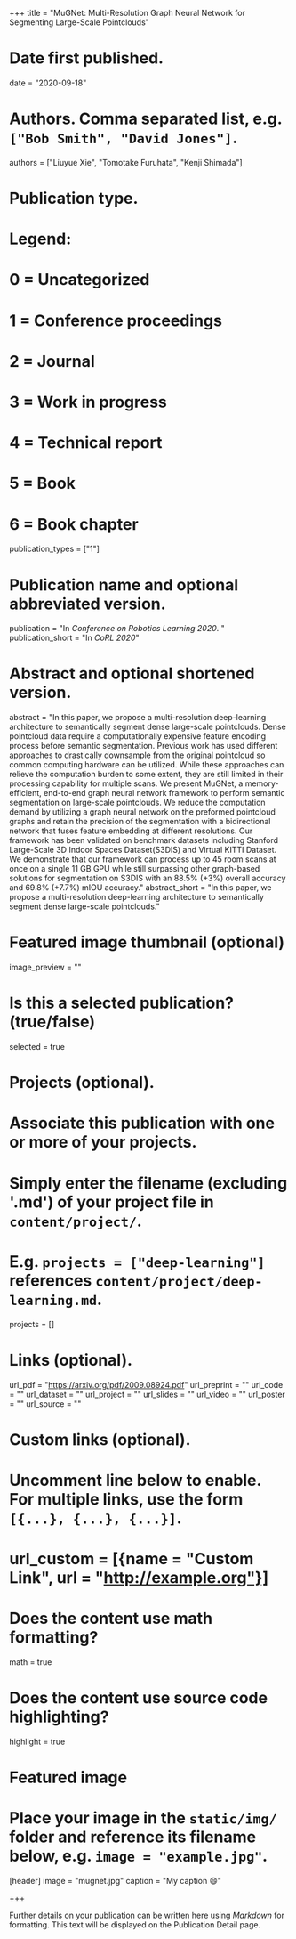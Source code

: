 +++
title = "MuGNet: Multi-Resolution Graph Neural Network for Segmenting Large-Scale Pointclouds"

# Date first published.
date = "2020-09-18"

# Authors. Comma separated list, e.g. `["Bob Smith", "David Jones"]`.
authors = ["Liuyue Xie", "Tomotake Furuhata", "Kenji Shimada"]

# Publication type.
# Legend:
# 0 = Uncategorized
# 1 = Conference proceedings
# 2 = Journal
# 3 = Work in progress
# 4 = Technical report
# 5 = Book
# 6 = Book chapter
publication_types = ["1"]

# Publication name and optional abbreviated version.
publication = "In *Conference on Robotics Learning 2020*. "
publication_short = "In *CoRL 2020*"

# Abstract and optional shortened version.
abstract = "In this paper, we propose a multi-resolution deep-learning architecture to semantically segment dense large-scale pointclouds. Dense pointcloud data require a computationally expensive feature encoding process before semantic segmentation. Previous work has used different approaches to drastically downsample from the original pointcloud so common computing hardware can be utilized. While these approaches can relieve the computation burden to some extent, they are still limited in their processing capability for multiple scans. We present MuGNet, a memory-efficient, end-to-end graph neural network framework to perform semantic segmentation on large-scale pointclouds. We reduce the computation demand by utilizing a graph neural network on the preformed pointcloud graphs and retain the precision of the segmentation with a bidirectional network that fuses feature embedding at different resolutions. Our framework has been validated on benchmark datasets including Stanford Large-Scale 3D Indoor Spaces Dataset(S3DIS) and Virtual KITTI Dataset. We demonstrate that our framework can process up to 45 room scans at once on a single 11 GB GPU while still surpassing other graph-based solutions for segmentation on S3DIS with an 88.5% (+3%) overall accuracy and 69.8% (+7.7%) mIOU accuracy."
abstract_short = "In this paper, we propose a multi-resolution deep-learning architecture to semantically segment dense large-scale pointclouds."

# Featured image thumbnail (optional)
image_preview = ""

# Is this a selected publication? (true/false)
selected = true

# Projects (optional).
#   Associate this publication with one or more of your projects.
#   Simply enter the filename (excluding '.md') of your project file in `content/project/`.
#   E.g. `projects = ["deep-learning"]` references `content/project/deep-learning.md`.
projects = []

# Links (optional).
url_pdf = "https://arxiv.org/pdf/2009.08924.pdf"
url_preprint = ""
url_code = ""
url_dataset = ""
url_project = ""
url_slides = ""
url_video = ""
url_poster = ""
url_source = ""

# Custom links (optional).
#   Uncomment line below to enable. For multiple links, use the form `[{...}, {...}, {...}]`.
# url_custom = [{name = "Custom Link", url = "http://example.org"}]

# Does the content use math formatting?
math = true

# Does the content use source code highlighting?
highlight = true

# Featured image
# Place your image in the `static/img/` folder and reference its filename below, e.g. `image = "example.jpg"`.
[header]
image = "mugnet.jpg"
caption = "My caption 😄"

+++

Further details on your publication can be written here using *Markdown* for formatting. This text will be displayed on the Publication Detail page.
